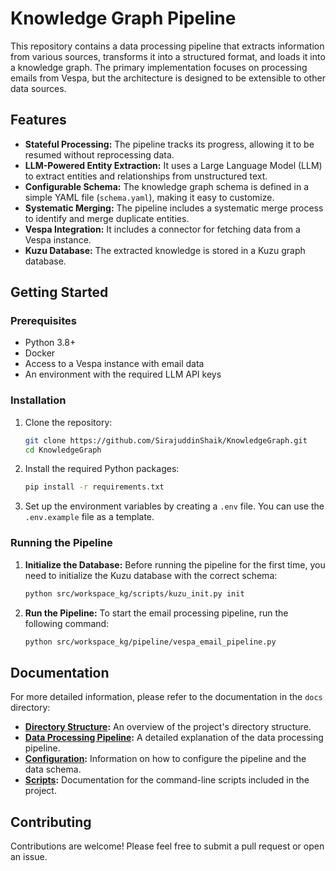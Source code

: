 # Knowledge Graph Pipeline

This repository contains a data processing pipeline that extracts information from various sources, transforms it into a structured format, and loads it into a knowledge graph. The primary implementation focuses on processing emails from Vespa, but the architecture is designed to be extensible to other data sources.

## Features

-   **Stateful Processing:** The pipeline tracks its progress, allowing it to be resumed without reprocessing data.
-   **LLM-Powered Entity Extraction:** It uses a Large Language Model (LLM) to extract entities and relationships from unstructured text.
-   **Configurable Schema:** The knowledge graph schema is defined in a simple YAML file (`schema.yaml`), making it easy to customize.
-   **Systematic Merging:** The pipeline includes a systematic merge process to identify and merge duplicate entities.
-   **Vespa Integration:** It includes a connector for fetching data from a Vespa instance.
-   **Kuzu Database:** The extracted knowledge is stored in a Kuzu graph database.

## Getting Started

### Prerequisites

-   Python 3.8+
-   Docker
-   Access to a Vespa instance with email data
-   An environment with the required LLM API keys

### Installation

1.  Clone the repository:
    ```bash
    git clone https://github.com/SirajuddinShaik/KnowledgeGraph.git
    cd KnowledgeGraph
    ```

2.  Install the required Python packages:
    ```bash
    pip install -r requirements.txt
    ```

3.  Set up the environment variables by creating a `.env` file. You can use the `.env.example` file as a template.

### Running the Pipeline

1.  **Initialize the Database:**
    Before running the pipeline for the first time, you need to initialize the Kuzu database with the correct schema:
    ```bash
    python src/workspace_kg/scripts/kuzu_init.py init
    ```

2.  **Run the Pipeline:**
    To start the email processing pipeline, run the following command:
    ```bash
    python src/workspace_kg/pipeline/vespa_email_pipeline.py
    ```

## Documentation

For more detailed information, please refer to the documentation in the `docs` directory:

-   **[Directory Structure](docs/directory_structure.md):** An overview of the project's directory structure.
-   **[Data Processing Pipeline](docs/pipeline.md):** A detailed explanation of the data processing pipeline.
-   **[Configuration](docs/configuration.md):** Information on how to configure the pipeline and the data schema.
-   **[Scripts](docs/scripts.md):** Documentation for the command-line scripts included in the project.

## Contributing

Contributions are welcome! Please feel free to submit a pull request or open an issue.
